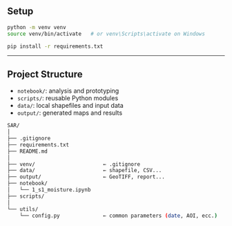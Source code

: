 ## Setup

```bash
python -m venv venv
source venv/bin/activate   # or venv\Scripts\activate on Windows

pip install -r requirements.txt
```

---
## Project Structure

* `notebook/`: analysis and prototyping
* `scripts/`: reusable Python modules
* `data/`: local shapefiles and input data
* `output/`: generated maps and results

```bash
SAR/
│
├── .gitignore
├── requirements.txt
├── README.md
│
├── venv/                      ← .gitignore
├── data/                      ← shapefile, CSV...
├── output/                    ← GeoTIFF, report...
├── notebook/
│   └── 1_s1_moisture.ipynb
├── scripts/
│
└── utils/
    └── config.py              ← common parameters (date, AOI, ecc.)
```


